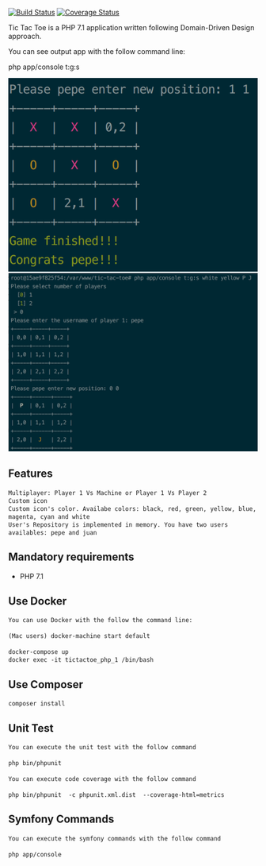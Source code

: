 [![Build Status](https://secure.travis-ci.org/pgrau/php-tictactoe.svg?branch=master)](http://travis-ci.org/pgrau/tictactoe)
[![Coverage Status](https://coveralls.io/repos/github/pgrau/php-tictactoe/badge.svg?branch=master)](https://coveralls.io/github/pgrau/php-tictactoe?branch=master)

Tic Tac Toe is a PHP 7.1 application written following Domain-Driven Design approach.

You can see output app with the follow command line:

php app/console t:g:s

![alt tag](https://raw.githubusercontent.com/pgrau/php-tictactoe/master/docs/game.png)
![alt tag](https://raw.githubusercontent.com/pgrau/php-tictactoe/master/docs/custom_game.png)

## Features
    Multiplayer: Player 1 Vs Machine or Player 1 Vs Player 2
    Custom icon
    Custom icon's color. Availabe colors: black, red, green, yellow, blue, magenta, cyan and white
    User's Repository is implemented in memory. You have two users availables: pepe and juan
    
    
<!--You can see all domain events sent in the logs folder.-->

## Mandatory requirements
 
* PHP 7.1

## Use Docker 

    You can use Docker with the follow the command line:
    
    (Mac users) docker-machine start default
    
    docker-compose up
    docker exec -it tictactoe_php_1 /bin/bash

## Use Composer 

    composer install
    
## Unit Test

    You can execute the unit test with the follow command
    
    php bin/phpunit
    
    You can execute code coverage with the follow command
    
    php bin/phpunit  -c phpunit.xml.dist  --coverage-html=metrics
    
## Symfony Commands
    
    You can execute the symfony commands with the follow command
    
    php app/console
    